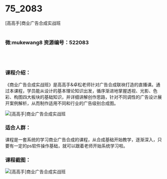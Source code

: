 # 75_2083
[高高手]商业广告合成实战班
<br/></br>
<h3>微:mukewang8 资源编号：522083</h3>
<br/></br>
<h3>课程介绍：</h3>
<p class="lead-text">《商业广告合成实战班》是高高手&amp;卓松老师针对广告合成联袂打造的直播课。通过本课程，学员能从设计的基本理论知识出发，循序渐进地掌握透视、光影、色彩、构图四大板块的基础知识，并详细讲解创作思路，针对不同调性的广告设计展开案例解析，从而制作适用不同和行业的广告级别合成图。</p>
<p><img src="https://www.ko996.com/wp-content/uploads/img/2018/04/2-37.png" alt="[高高手]商业广告合成实战班"></p>
<h3>适合人群：</h3>
<p>课程是一套系统的学习商业广告合成的课程，从合成基础开始教学，逐渐深入，只要有一定的ps软件操作基础，就可以跟着老师开始系统学习啦。</p>
<div class="info-desc">
<h3>课程截图：</h3>
<p><img src="https://www.ko996.com/wp-content/uploads/img/2018/04/3-39.png" alt="[高高手]商业广告合成实战班"></p>


			
</div>
